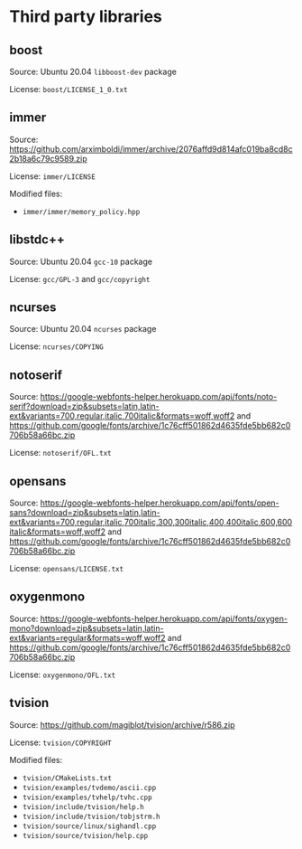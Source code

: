 # Third party libraries

## boost
Source: Ubuntu 20.04 `libboost-dev` package

License: `boost/LICENSE_1_0.txt`

## immer
Source: https://github.com/arximboldi/immer/archive/2076affd9d814afc019ba8cd8c2b18a6c79c9589.zip

License: `immer/LICENSE`

Modified files:
- `immer/immer/memory_policy.hpp`

## libstdc++
Source: Ubuntu 20.04 `gcc-10` package

License: `gcc/GPL-3` and `gcc/copyright`

## ncurses
Source: Ubuntu 20.04 `ncurses` package

License: `ncurses/COPYING`

## notoserif
Source: https://google-webfonts-helper.herokuapp.com/api/fonts/noto-serif?download=zip&subsets=latin,latin-ext&variants=700,regular,italic,700italic&formats=woff,woff2 and https://github.com/google/fonts/archive/1c76cff501862d4635fde5bb682c0706b58a66bc.zip

License: `notoserif/OFL.txt`

## opensans
Source: https://google-webfonts-helper.herokuapp.com/api/fonts/open-sans?download=zip&subsets=latin,latin-ext&variants=700,regular,italic,700italic,300,300italic,400,400italic,600,600italic&formats=woff,woff2 and https://github.com/google/fonts/archive/1c76cff501862d4635fde5bb682c0706b58a66bc.zip

License: `opensans/LICENSE.txt`

## oxygenmono
Source: https://google-webfonts-helper.herokuapp.com/api/fonts/oxygen-mono?download=zip&subsets=latin,latin-ext&variants=regular&formats=woff,woff2 and https://github.com/google/fonts/archive/1c76cff501862d4635fde5bb682c0706b58a66bc.zip

License: `oxygenmono/OFL.txt`

## tvision
Source: https://github.com/magiblot/tvision/archive/r586.zip

License: `tvision/COPYRIGHT`

Modified files:
- `tvision/CMakeLists.txt`
- `tvision/examples/tvdemo/ascii.cpp`
- `tvision/examples/tvhelp/tvhc.cpp`
- `tvision/include/tvision/help.h`
- `tvision/include/tvision/tobjstrm.h`
- `tvision/source/linux/sighandl.cpp`
- `tvision/source/tvision/help.cpp`
